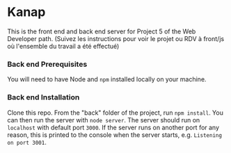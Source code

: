 # Kanap #

This is the front end and back end server for Project 5 of the Web Developer path.
(Suivez les instructions pour voir le projet ou RDV à front/js où l'ensemble du travail a été effectué)

### Back end Prerequisites ###

You will need to have Node and `npm` installed locally on your machine.

### Back end Installation ###

Clone this repo. From the "back" folder of the project, run `npm install`. You 
can then run the server with `node server`. 
The server should run on `localhost` with default port `3000`. If the
server runs on another port for any reason, this is printed to the
console when the server starts, e.g. `Listening on port 3001`.

